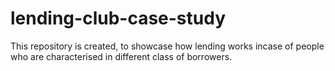 # lending-club-case-study
This repository is created, to showcase how lending works incase of people who are characterised in different class of borrowers.
